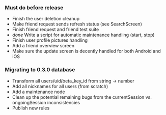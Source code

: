 ### Must do before release

- Finish the user deletion cleanup
- Make friend request sends refresh status (see SearchScreen)
- Finish friend request and friend test suite
- *done* Write a script for automatic maintenance handling (start, stop)
- Finish user profile pictures handling
- Add a friend overview screen
- Make sure the update screen is decently handled for both Android and iOS

### Migrating to 0.3.0 database

- Transform all users/uid/beta_key_id from string -> number
- Add all nicknames for all users (from scratch)
- Add a maintenance node
- Clean up the potential remaining bugs from the currentSession vs. ongoingSession inconsistencies
- Publish new rules